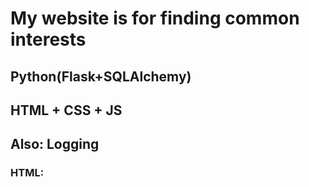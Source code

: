 # My website is for finding common interests

## Python(Flask+SQLAlchemy)

## HTML + CSS + JS

## Also: Logging


### HTML:
